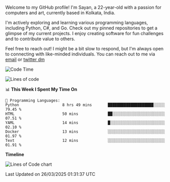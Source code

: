 Welcome to my GitHub profile! I'm Sayan, a 22-year-old with a passion for computers and art, currently based in Kolkata, India.

I'm actively exploring and learning various programming languages, including Python, C#, and Go. Check out my pinned repositories to get a glimpse of my current projects. I enjoy creating software for fun challenges and to contribute value to others.

Feel free to reach out! I might be a bit slow to respond, but I'm always open to connecting with like-minded individuals. You can reach out to me via [email](mailto:me@sayanbiswas.in) or [twitter dm](https://twitter.com/TheDankDel)

<!--START_SECTION:waka-->
![Code Time](http://img.shields.io/badge/Code%20Time-2%2C144%20hrs%2054%20mins-blue)

![Lines of code](https://img.shields.io/badge/From%20Hello%20World%20I%27ve%20Written-7.8%20million%20lines%20of%20code-blue)

📊 **This Week I Spent My Time On** 

```text
💬 Programming Languages: 
Python                   8 hrs 49 mins       ████████████████████░░░░░   79.45 % 
HTML                     50 mins             ██░░░░░░░░░░░░░░░░░░░░░░░   07.51 % 
YAML                     14 mins             █░░░░░░░░░░░░░░░░░░░░░░░░   02.10 % 
Docker                   13 mins             ░░░░░░░░░░░░░░░░░░░░░░░░░   01.97 % 
Text                     12 mins             ░░░░░░░░░░░░░░░░░░░░░░░░░   01.91 % 
```

**Timeline**

![Lines of Code chart](https://raw.githubusercontent.com/Dank-del/Dank-del/main/assets/bar_graph.png)


 Last Updated on 26/03/2025 01:31:37 UTC
<!--END_SECTION:waka-->

